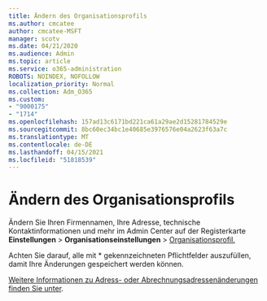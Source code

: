 ```yaml
---
title: Ändern des Organisationsprofils
ms.author: cmcatee
author: cmcatee-MSFT
manager: scotv
ms.date: 04/21/2020
ms.audience: Admin
ms.topic: article
ms.service: o365-administration
ROBOTS: NOINDEX, NOFOLLOW
localization_priority: Normal
ms.collection: Adm_O365
ms.custom:
- "9000175"
- "1714"
ms.openlocfilehash: 157ad13c6171bd221ca61a29ae2d15281784529e
ms.sourcegitcommit: 8bc60ec34bc1e40685e3976576e04a2623f63a7c
ms.translationtype: MT
ms.contentlocale: de-DE
ms.lasthandoff: 04/15/2021
ms.locfileid: "51818539"
---
```

# <a name="change-organization-profile"></a>Ändern des Organisationsprofils

Ändern Sie Ihren Firmennamen, Ihre Adresse, technische Kontaktinformationen und mehr im Admin Center auf der Registerkarte **Einstellungen**  >  **Organisationseinstellungen**  >  [Organisationsprofil.](https://admin.microsoft.com/AdminPortal/Home#/Settings/OrganizationProfile/:/Settings/L1/OrganizationInformation)

Achten Sie darauf, alle mit * gekennzeichneten Pflichtfelder auszufüllen, damit Ihre Änderungen gespeichert werden können.

[Weitere Informationen zu Adress- oder Abrechnungsadressenänderungen finden Sie unter](https://docs.microsoft.com/microsoft-365/admin/manage/change-address-contact-and-more).
